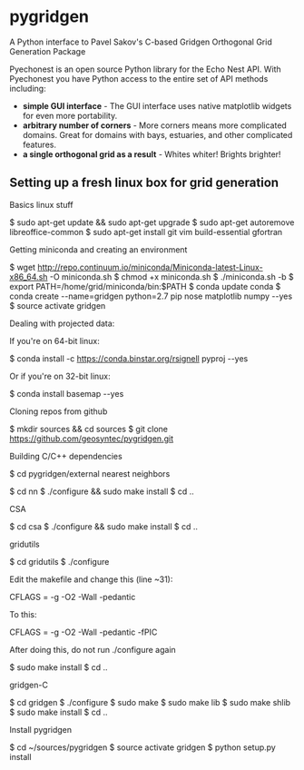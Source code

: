 # pygridgen

A Python interface to Pavel Sakov's C-based Gridgen Orthogonal Grid Generation Package

Pyechonest is an open source Python library for the Echo Nest API.  With Pyechonest you have Python access to the entire set of API methods including:

  * **simple GUI interface** - The GUI interface uses native matplotlib widgets for even more portability.
  * **arbitrary number of corners** - More corners means more complicated domains.  Great for domains with bays, estuaries, and other complicated features.
  * **a single orthogonal grid as a result** - Whites whiter!  Brights brighter!

## Setting up a fresh linux box for grid generation
Basics linux stuff

$ sudo apt-get update && sudo apt-get upgrade
$ sudo apt-get autoremove libreoffice-common
$ sudo apt-get install git vim build-essential gfortran

Getting miniconda and creating an environment

$ wget http://repo.continuum.io/miniconda/Miniconda-latest-Linux-x86_64.sh -O miniconda.sh
$ chmod +x miniconda.sh
$ ./miniconda.sh -b
$ export PATH=/home/grid/miniconda/bin:$PATH
$ conda update conda
$ conda create --name=gridgen python=2.7 pip nose matplotlib numpy --yes
$ source activate gridgen

Dealing with projected data:

If you're on 64-bit linux:

$ conda install -c https://conda.binstar.org/rsignell pyproj --yes

Or if you're on 32-bit linux:

$ conda install basemap --yes

Cloning repos from github

$ mkdir sources && cd sources
$ git clone https://github.com/geosyntec/pygridgen.git

Building C/C++ dependencies

$ cd pygridgen/external
nearest neighbors

$ cd nn
$ ./configure && sudo make install
$ cd ..

CSA

$ cd csa
$ ./configure && sudo make install
$ cd ..

gridutils

$ cd gridutils
$ ./configure

Edit the makefile and change this (line ~31):

CFLAGS = -g -O2 -Wall -pedantic

To this:

CFLAGS = -g -O2 -Wall -pedantic -fPIC

After doing this, do not run ./configure again

$ sudo make install
$ cd ..

gridgen-C

$ cd gridgen
$ ./configure
$ sudo make
$ sudo make lib
$ sudo make shlib
$ sudo make install
$ cd ..

Install pygridgen

$ cd ~/sources/pygridgen
$ source activate gridgen
$ python setup.py install
